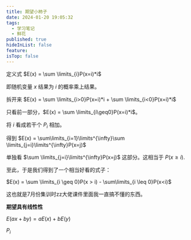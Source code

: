 ```yaml
---
title: 期望小柿子
date: 2024-01-20 19:05:32
tags:
  - 学习笔记
  - 鲜花
published: true
hideInList: false
feature: 
isTop: false
---
```

定义式 $E(x) = \sum \limits_{i}P(x=i)*i$

即随机变量 $x$ 结果为 $i$ 的概率乘上结果。

拆开来 $E(x) = \sum \limits_{i>0}P(x=i)*i + \sum \limits_{i<0}P(x=i)*i$

只看前一部分，$E(x) = \sum \limits_{i\geq0}P(x=i)*i$。

将 $i$ 看成若干个 $P_i$ 相加。

得到 $E(x) = \sum\limits_{i=1}\limits^{\infty}\sum \limits_{j=i}\limits^{\infty}P(x=j)$

单独看 $\sum \limits_{j=i}\limits^{\infty}P(x=j)$ 这部分。这相当于 $P(x\geq i)$.

至此，于是我们得到了一个相当好看的式子：

$E(x) = \sum \limits_{i \geq 0}P(x > i) - \sum\limits_{i \leq 0}P(x<i)$

这也就是7月份集训时zz大佬课件里面我一直搞不懂的东西。

**期望具有线性性**

$E(ax+by) = aE(x)+bE(y)$

$P_i$